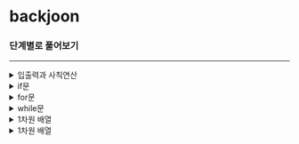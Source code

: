 # backjoon

### 단계별로 풀어보기

***

<details markdown="1">
<summary> 입출력과 사칙연산 </summary>

1. [Hello World](https://github.com/ahnjisu/backjoon/blob/master/java/2557.java)
2. [강한친구 대한육군](https://github.com/ahnjisu/backjoon/blob/master/java/10718.java)
3. [고양이 출력](https://github.com/ahnjisu/backjoon/blob/master/java/10171.java)
4. [강아지 출력](https://github.com/ahnjisu/backjoon/blob/master/java/10172.java)
5. [A+B](https://github.com/ahnjisu/backjoon/blob/master/java/1000.java)
6. [A-B](https://github.com/ahnjisu/backjoon/blob/master/java/1001.java)
7. [AxB](https://github.com/ahnjisu/backjoon/blob/master/java/10998.java)
8. [A/B](https://github.com/ahnjisu/backjoon/blob/master/java/1008.java)
9. [사칙연산](https://github.com/ahnjisu/backjoon/blob/master/java/10869.java)
10. [나머지](https://github.com/ahnjisu/backjoon/blob/master/java/10430.java)
11. [곱셈](https://github.com/ahnjisu/backjoon/blob/master/java/2588.java)

</details>

<details markdown="1">
<summary> if문 </summary>

12. [두 수 비교하기](https://github.com/ahnjisu/backjoon/blob/master/java/1330.java)
13. [시험 성적](https://github.com/ahnjisu/backjoon/blob/master/java/9498.java)
14. [윤년](https://github.com/ahnjisu/backjoon/blob/master/java/2753.java)
15. [사분면](https://github.com/ahnjisu/backjoon/blob/master/java/14681.java)
16. [알람](https://github.com/ahnjisu/backjoon/blob/master/java/2884.java)

</details>

<details markdown="1">
<summary> for문 </summary>

17. [구구단](https://github.com/ahnjisu/backjoon/blob/master/java/2739.java)
18. [for문 A+B](https://github.com/ahnjisu/backjoon/blob/master/java/10950.java)
19. [for문 합](https://github.com/ahnjisu/backjoon/blob/master/java/8393.java)
21. [1부터 N까지 출력](https://github.com/ahnjisu/backjoon/blob/master/java/2741.java)
22. [N부터 1까지 출력](https://github.com/ahnjisu/backjoon/blob/master/java/2742.java)
23. [A+B - 7](https://github.com/ahnjisu/backjoon/blob/master/java/11021.java)
24. [A+B - 8](https://github.com/ahnjisu/backjoon/blob/master/java/11022.java)
25. [N개의 별찍기](https://github.com/ahnjisu/backjoon/blob/master/java/2438.java)
26. [별찍기 오른쪽 정렬](https://github.com/ahnjisu/backjoon/blob/master/java/2439.java)
27. [X보다 작은 수](https://github.com/ahnjisu/backjoon/blob/master/java/10871.java)
</details>

<details markdown="1">
<summary> while문 </summary>

28. [while문 A+B](https://github.com/ahnjisu/backjoon/blob/master/java/10952.java)
29. [A+B(EOF)](https://github.com/ahnjisu/backjoon/blob/master/java/10951.java)
30. [더하기 사이클](https://github.com/ahnjisu/backjoon/blob/master/java/1110.java)

</details>


<details markdown="1">
<summary> 1차원 배열 </summary>

31. [최소, 최대](https://github.com/ahnjisu/backjoon/blob/master/java/10818.java)
32. [최댓값](https://github.com/ahnjisu/backjoon/blob/master/java/2562.java)
32. [*숫자의 개수*](https://github.com/ahnjisu/backjoon/blob/master/java/2577.java)
33. [*나머지*](https://github.com/ahnjisu/backjoon/blob/master/java/3052.java)
34. [평균](https://github.com/ahnjisu/backjoon/blob/master/java/1546.java)
35. [OX퀴즈](https://github.com/ahnjisu/backjoon/blob/master/java/8958.java)
36. [평균은 넘겠지](https://github.com/ahnjisu/backjoon/blob/master/java/4344.java)

</details>

<details markdown="1">
<summary> 1차원 배열 </summary>

37. [정수 N개의 합](https://github.com/ahnjisu/backjoon/blob/master/java/15596.java)

</details>
